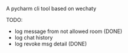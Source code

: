 A pycharm cli tool based on wechaty

TODO:
- log message from not allowed room (DONE)
- log chat history
- log revoke msg detail (DONE)